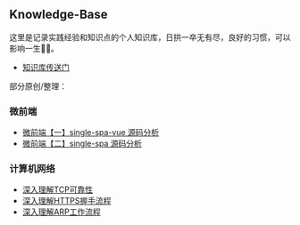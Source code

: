 ## Knowledge-Base

这里是记录实践经验和知识点的个人知识库，日拱一卒无有尽，良好的习惯，可以影响一生🐱‍👤。

+ [知识库传送门](www.kangchangyi.com/)

部分原创/整理：

### 微前端
+ [微前端【一】single-spa-vue 源码分析](/docs/article/微前端/single-spa-vue源码分析.md)
+ [微前端【二】single-spa 源码分析](/docs/article/微前端/single-spa源码分析.md)

### 计算机网络
+ [深入理解TCP可靠性](/docs/article/计算机网络/深入理解TCP可靠性.md)
+ [深入理解HTTPS握手流程](/docs/article/计算机网络/深入理解HTTPS握手流程.md)
+ [深入理解ARP工作流程](/docs/article/计算机网络/深入理解ARP工作流程.md)
